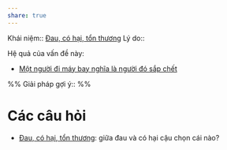 ```yaml
---
share: true
---
```

Khái niệm:: [Đau, có hại, tổn thương](../T%E1%BB%AB%20%C4%91i%E1%BB%83n/Trung%20t%C3%ADnh/%C4%90au,%20c%C3%B3%20h%E1%BA%A1i,%20t%E1%BB%95n%20th%C6%B0%C6%A1ng.md)
Lý do:: 

Hệ quả của vấn đề này:
- [Một người đi máy bay nghĩa là người đó sắp chết](./M%E1%BB%99t%20ng%C6%B0%E1%BB%9Di%20%C4%91i%20m%C3%A1y%20bay%20ngh%C4%A9a%20l%C3%A0%20ng%C6%B0%E1%BB%9Di%20%C4%91%C3%B3%20s%E1%BA%AFp%20ch%E1%BA%BFt.md)


%%
Giải pháp gợi ý:: 
%%



# Các câu hỏi
- [Đau, có hại, tổn thương](../T%E1%BB%AB%20%C4%91i%E1%BB%83n/Trung%20t%C3%ADnh/%C4%90au,%20c%C3%B3%20h%E1%BA%A1i,%20t%E1%BB%95n%20th%C6%B0%C6%A1ng.md): giữa đau và có hại cậu chọn cái nào?


